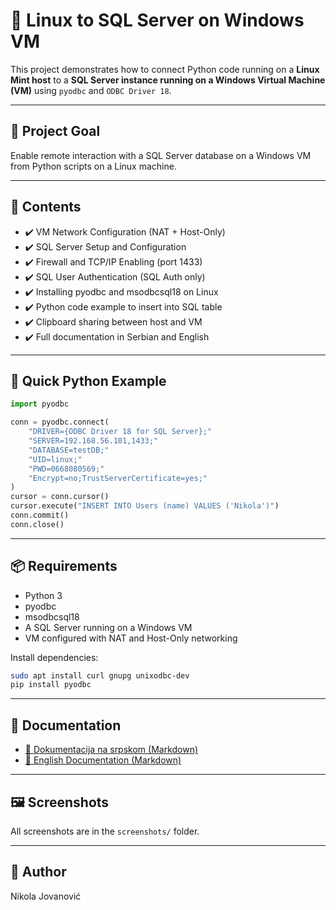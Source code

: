 
# 🐧 Linux to SQL Server on Windows VM

This project demonstrates how to connect Python code running on a **Linux Mint host** to a **SQL Server instance running on a Windows Virtual Machine (VM)** using `pyodbc` and `ODBC Driver 18`.

---

## 🎯 Project Goal

Enable remote interaction with a SQL Server database on a Windows VM from Python scripts on a Linux machine.

---

## 📁 Contents

- ✔️ VM Network Configuration (NAT + Host-Only)
- ✔️ SQL Server Setup and Configuration
- ✔️ Firewall and TCP/IP Enabling (port 1433)
- ✔️ SQL User Authentication (SQL Auth only)
- ✔️ Installing pyodbc and msodbcsql18 on Linux
- ✔️ Python code example to insert into SQL table
- ✔️ Clipboard sharing between host and VM
- ✔️ Full documentation in Serbian and English

---

## 🧪 Quick Python Example

```python
import pyodbc

conn = pyodbc.connect(
    "DRIVER={ODBC Driver 18 for SQL Server};"
    "SERVER=192.168.56.101,1433;"
    "DATABASE=testDB;"
    "UID=linux;"
    "PWD=0668080569;"
    "Encrypt=no;TrustServerCertificate=yes;"
)
cursor = conn.cursor()
cursor.execute("INSERT INTO Users (name) VALUES ('Nikola')")
conn.commit()
conn.close()
```

---

## 📦 Requirements

- Python 3
- pyodbc
- msodbcsql18
- A SQL Server running on a Windows VM
- VM configured with NAT and Host-Only networking

Install dependencies:

```bash
sudo apt install curl gnupg unixodbc-dev
pip install pyodbc
```

---

## 📄 Documentation

- [📘 Dokumentacija na srpskom (Markdown)](Dokumentacija_sr.md)
- [📘 English Documentation (Markdown)](Documentation_en.md)

---

## 🖼️ Screenshots

All screenshots are in the `screenshots/` folder.

---

## 👤 Author

Nikola Jovanović

